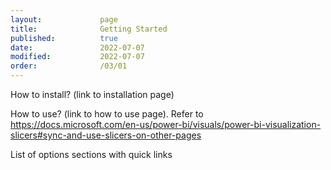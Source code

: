 ```yaml
---
layout:             page
title:              Getting Started
published:          true
date:               2022-07-07
modified:           2022-07-07
order:              /03/01
---
```

<todo assign="riccardo">How to install? (link to installation page)</todo>

<todo assign="riccardo">How to use? (link to how to use page). Refer to <https://docs.microsoft.com/en-us/power-bi/visuals/power-bi-visualization-slicers#sync-and-use-slicers-on-other-pages></todo>

<todo assign="riccardo">List of options sections with quick links</todo>
